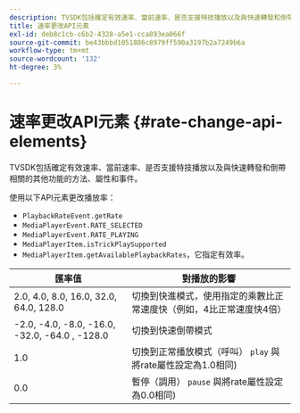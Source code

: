 ```yaml
---
description: TVSDK包括確定有效速率、當前速率、是否支援特技播放以及與快速轉發和倒帶相關的其他功能的方法、屬性和事件。
title: 速率更改API元素
exl-id: deb8c1cb-c6b2-4328-a5e1-cca893ea066f
source-git-commit: be43bbbd1051886c8979ff590a3197b2a7249b6a
workflow-type: tm+mt
source-wordcount: '132'
ht-degree: 3%

---
```


# 速率更改API元素 {#rate-change-api-elements}

TVSDK包括確定有效速率、當前速率、是否支援特技播放以及與快速轉發和倒帶相關的其他功能的方法、屬性和事件。

<!--<a id="section_E5D37C71323947E2AED8B866D9835E31"></a>-->

使用以下API元素更改播放率：

* `PlaybackRateEvent.getRate`
* `MediaPlayerEvent.RATE_SELECTED`
* `MediaPlayerEvent.RATE_PLAYING`
* `MediaPlayerItem.isTrickPlaySupported`
* `MediaPlayerItem.getAvailablePlaybackRates`，它指定有效率。

| 匯率值 | 對播放的影響 |
|---|---|
| 2.0, 4.0, 8.0, 16.0, 32.0, 64.0, 128.0 | 切換到快進模式，使用指定的乘數比正常速度快（例如，4比正常速度快4倍） |
| -2.0, -4.0, -8.0, -16.0, -32.0, -64.0 , -128.0 | 切換到快速倒帶模式 |
| 1.0 | 切換到正常播放模式（呼叫） `play` 與將rate屬性設定為1.0相同) |
| 0.0 | 暫停（調用） `pause` 與將rate屬性設定為0.0相同) |
